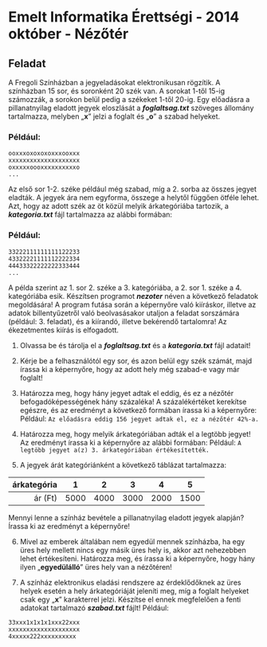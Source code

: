 # Emelt Informatika Érettségi - 2014 október - Nézőtér

## Feladat
A Fregoli Színházban a jegyeladásokat elektronikusan rögzítik. A színházban 15 sor, és soronként 20 szék van. A sorokat 1-től 15-ig számozzák, a sorokon belül pedig a székeket 1-től 20-ig. Egy előadásra a pillanatnyilag eladott jegyek eloszlását a **_foglaltsag.txt_** szöveges állomány tartalmazza, melyben „**x**” jelzi a foglalt és „**o**” a szabad helyeket.

### Például:
```
ooxxxoxoxoxoxxxooxxx
xxxxxxxxxxxxxxxxxxxx
oxxxxxoooxxxxxxxxxxo
...
```

Az első sor 1-2. széke például még szabad, míg a 2. sorba az összes jegyet eladták. A jegyek ára nem egyforma, összege a helytől függően ötféle lehet. Azt, hogy az adott szék az öt közül melyik árkategóriába tartozik, a **_kategoria.txt_** fájl tartalmazza az alábbi formában:

### Például:
```
33222111111111122233
43322221111112222334
44433322222222333444
...
```

A példa szerint az 1. sor 2. széke a 3. kategóriába, a 2. sor 1. széke a 4. kategóriába esik. Készítsen programot **_nezoter_** néven a következő feladatok megoldására! A program futása során a képernyőre való kiíráskor, illetve az adatok billentyűzetről való beolvasásakor utaljon a feladat sorszámára (például: 3. feladat), és a kiírandó, illetve bekérendő tartalomra! Az ékezetmentes kiírás is elfogadott.

1. Olvassa be és tárolja el a **_foglaltsag.txt_** és a **_kategoria.txt_** fájl adatait!

2. Kérje be a felhasználótól egy sor, és azon belül egy szék számát, majd írassa ki a képernyőre, hogy az adott hely még szabad-e vagy már foglalt!

3. Határozza meg, hogy hány jegyet adtak el eddig, és ez a nézőtér befogadóképességének hány százaléka! A százalékértéket kerekítse egészre, és az eredményt a következő formában írassa ki a képernyőre:
Például:
`Az előadásra eddig 156 jegyet adtak el, ez a nézőtér 42%-a.`

4. Határozza meg, hogy melyik árkategóriában adták el a legtöbb jegyet! Az eredményt írassa ki a képernyőre az alábbi formában:
Például:
`A legtöbb jegyet a(z) 3. árkategóriában értékesítették.`

5. A jegyek árát kategóriánként a következő táblázat tartalmazza:

| árkategória | 1 | 2 | 3 | 4 | 5 |
| ---: | :---: | :---: | :---: | :---: | :---: |
| ár (Ft) | 5000 | 4000 | 3000 | 2000 | 1500 |

Mennyi lenne a színház bevétele a pillanatnyilag eladott jegyek alapján? Írassa ki az eredményt a képernyőre!

6. Mivel az emberek általában nem egyedül mennek színházba, ha egy üres hely mellett nincs egy másik üres hely is, akkor azt nehezebben lehet értékesíteni. Határozza meg, és írassa ki a képernyőre, hogy hány ilyen „**egyedülálló**” üres hely van a nézőtéren!

7. A színház elektronikus eladási rendszere az érdeklődőknek az üres helyek esetén a hely árkategóriáját jeleníti meg, míg a foglalt helyeket csak egy „**x**” karakterrel jelzi. Készítse el ennek megfelelően a fenti adatokat tartalmazó **_szabad.txt_** fájlt!
Például:
```
33xxx1x1x1x1xxx22xxx
xxxxxxxxxxxxxxxxxxxx
4xxxxx222xxxxxxxxxx
```

